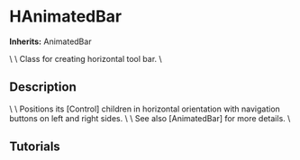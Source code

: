 # HAnimatedBar

**Inherits:** AnimatedBar

   \    \ Class for creating horizontal tool bar.
   \ 
## Description 

   \    \ Positions its [Control] children in horizontal orientation with navigation buttons on left and right sides.
   \    \ See also [AnimatedBar] for more details.
   \ 
## Tutorials 

	